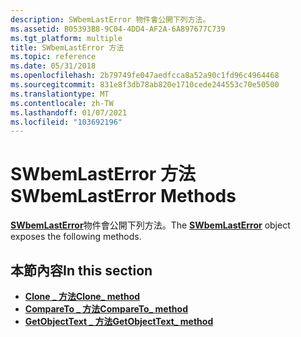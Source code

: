 ```yaml
---
description: SWbemLastError 物件會公開下列方法。
ms.assetid: B05393B8-9C04-4DD4-AF2A-6A897677C739
ms.tgt_platform: multiple
title: SWbemLastError 方法
ms.topic: reference
ms.date: 05/31/2018
ms.openlocfilehash: 2b79749fe047aedfcca8a52a90c1fd96c4964468
ms.sourcegitcommit: 831e8f3db78ab820e1710cede244553c70e50500
ms.translationtype: MT
ms.contentlocale: zh-TW
ms.lasthandoff: 01/07/2021
ms.locfileid: "103692196"
---
```

# <a name="swbemlasterror-methods"></a><span data-ttu-id="d7611-103">SWbemLastError 方法</span><span class="sxs-lookup"><span data-stu-id="d7611-103">SWbemLastError Methods</span></span>

<span data-ttu-id="d7611-104">[**SWbemLastError**](swbemlasterror.md)物件會公開下列方法。</span><span class="sxs-lookup"><span data-stu-id="d7611-104">The [**SWbemLastError**](swbemlasterror.md) object exposes the following methods.</span></span>

## <a name="in-this-section"></a><span data-ttu-id="d7611-105">本節內容</span><span class="sxs-lookup"><span data-stu-id="d7611-105">In this section</span></span>

-   [<span data-ttu-id="d7611-106">**Clone \_ 方法**</span><span class="sxs-lookup"><span data-stu-id="d7611-106">**Clone\_ method**</span></span>](swbemlasterror-clone-.md)
-   [<span data-ttu-id="d7611-107">**CompareTo \_ 方法**</span><span class="sxs-lookup"><span data-stu-id="d7611-107">**CompareTo\_ method**</span></span>](swbemlasterror-compareto-.md)
-   [<span data-ttu-id="d7611-108">**GetObjectText \_ 方法**</span><span class="sxs-lookup"><span data-stu-id="d7611-108">**GetObjectText\_ method**</span></span>](swbemlasterror-getobjecttext-.md)

 

 



